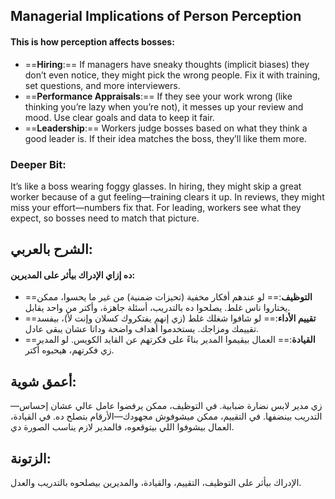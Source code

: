 ## Managerial Implications of Person Perception

 #### This is how perception affects bosses:

- ==**Hiring**:== If managers have sneaky thoughts (implicit biases) they don’t even notice, they might pick the wrong people. Fix it with training, set questions, and more interviewers.
- ==**Performance Appraisals**:== If they see your work wrong (like thinking you’re lazy when you’re not), it messes up your review and mood. Use clear goals and data to keep it fair.
- ==**Leadership**:== Workers judge bosses based on what they think a good leader is. If their idea matches the boss, they’ll like them more.

### **Deeper Bit**: 
It’s like a boss wearing foggy glasses. In hiring, they might skip a great worker because of a gut feeling—training clears it up. In reviews, they might miss your effort—numbers fix that. For leading, workers see what they expect, so bosses need to match that picture.

## **الشرح بالعربي**:
#### ده إزاي الإدراك بيأثر على المديرين:

- ==**التوظيف**:== لو عندهم أفكار مخفية (تحيزات ضمنية) من غير ما يحسوا، ممكن يختاروا ناس غلط. يصلحوا ده بالتدريب، أسئلة جاهزة، وأكتر من واحد يقابل.
- ==**تقييم الأداء**:== لو شافوا شغلك غلط (زي إنهم يفتكروك كسلان وإنت لأ)، بيفسد تقييمك ومزاجك. يستخدموا أهداف واضحة وداتا عشان يبقى عادل.
- ==**القيادة**:== العمال بيقيموا المدير بناءً على فكرتهم عن القايد الكويس. لو المدير زي فكرتهم، هيحبوه أكتر.  

## **أعمق شوية**: 
زي مدير لابس نضارة ضبابية. في التوظيف، ممكن يرفضوا عامل عالي عشان إحساس—التدريب بينضفها. في التقييم، ممكن ميشوفوش مجهودك—الأرقام بتصلح ده. في القيادة، العمال بيشوفوا اللي بيتوقعوه، فالمدير لازم يناسب الصورة دي.

## **الزتونة**:
الإدراك بيأثر على التوظيف، التقييم، والقيادة، والمديرين بيصلحوه بالتدريب والعدل.